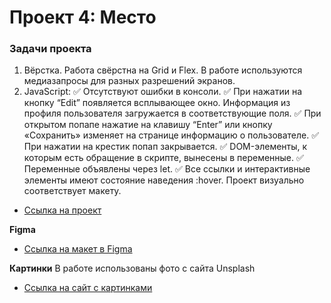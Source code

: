 # Проект 4: Место

### Задачи проекта

1. Вёрстка. Работа свёрстна на Grid и Flex. В работе используются медиазапросы для разных разрешений экранов.
2. JavaScript:
:white_check_mark: Отсутствуют ошибки в консоли.
:white_check_mark: При нажатии на кнопку “Edit” появляется всплывающее окно. Информация из профиля пользователя загружается в соответствующие поля.
:white_check_mark: При открытом попапе нажатие на клавишу “Enter” или кнопку «Сохранить» изменяет на странице информацию о пользователе.
:white_check_mark: При нажатии на крестик попап закрывается.
:white_check_mark: DOM-элементы, к которым есть обращение в скрипте, вынесены в переменные.
:white_check_mark: Переменные объявлены через let.
:white_check_mark: Все ссылки и интерактивные элементы имеют состояние наведения :hover. Проект визуально соответствует макету.
* [Ссылка на проект](https://n13cwg.github.io/mesto/)

**Figma**

* [Ссылка на макет в Figma](https://www.figma.com/file/StZjf8HnoeLdiXS7dYrLAh/JavaScript.-Sprint-4)

**Картинки**
В работе использованы фото с сайта Unsplash
* [Ссылка на сайт с картинками](https://unsplash.com/)
